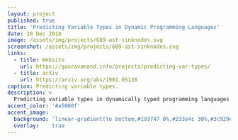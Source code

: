 ```yaml
---
layout: project
published: true
title: 'Predicting Variable Types in Dynamic Programming Languages'
date: 20 Dec 2018
image: /assets/img/projects/689-ast-sinknodes.svg
screenshot: /assets/img/projects/689-ast-sinknodes.svg
links:
  - title: Website
    url: https://gauravanand.info/projects/predicting-var-types/
  - title: arXiv
    url: https://arxiv.org/abs/1901.05138
caption: Predicting variable types.
description: >
  Predicting variable types in dynamically typed programming languages using the abstract syntax tree.
accent_color: '#a5000f'
accent_image:
  background: 'linear-gradient(to bottom,#193747 0%,#233e4c 30%,#3c929e 50%,#d5d5d4 70%,#cdccc8 100%)'
  overlay:    true
---
```


<!-- **hy-drawer** is a touch-enabled drawer component for the modern web. It focuses on providing a fun, natural feel in both the Android and iOS stock browser, while being performant and easy to use. It is the perfect companion for mobile-first web pages and progressive web apps.

> A touch-enabled drawer component for the modern web.
{:.lead}

**hy-drawer** is used by hundreds of sites as part of the [Hydejack] Jekyll theme. -->

[hydejack]: ../README.md
